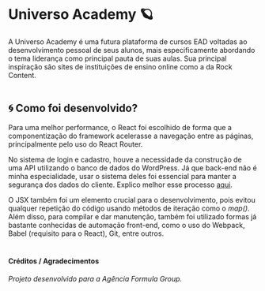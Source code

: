 # Universo Academy 🪐
A Universo Academy é uma futura plataforma de cursos EAD voltadas ao desenvolvimento pessoal de seus alunos, mais especificamente abordando o tema liderança como principal pauta de suas aulas. Sua principal inspiração são sites de instituições de ensino online como a da Rock Content.
<br>
<br>

## 🌀 Como foi desenvolvido?
Para uma melhor performance, o React foi escolhido de forma que a componentização do framework acelerasse a navegação entre as páginas, principalmente pelo uso do React Router.

No sistema de login e cadastro, houve a necessidade da construção de uma API utilizando o banco de dados do WordPress. Já que back-end não é minha especialidade, usar o sistema deles foi essencial para manter a segurança dos dados do cliente. Explico melhor esse processo [aqui](https://github.com/feliphepaz/universoRestAPI).

O JSX também foi um elemento crucial para o desenvolvimento, pois evitou qualquer repetição do código usando métodos de iteração como o _map()_. Além disso, para compilar e dar manutenção, também foi utilizado formas já bastante conhecidas de automação front-end, como o uso do Webpack, Babel (requisito para o React), Git, entre outros.
#
#### Créditos / Agradecimentos
_Projeto desenvolvido para a Agência Formula Group._

